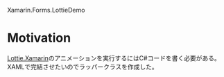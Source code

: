 Xamarin.Forms.LottieDemo

# Motivation
[Lottie.Xamarin](https://github.com/martijn00/LottieXamarin)のアニメーションを実行するにはC#コードを書く必要がある。
XAMLで完結させたいのでラッパークラスを作成した。